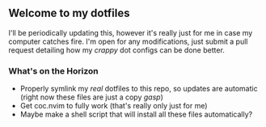 ## Welcome to my dotfiles

I'll be periodically updating this, however it's really just for me in case my computer catches fire. I'm open for any modifications, just submit a pull request detailing how my *crappy* dot configs can be done better. 

### What's on the Horizon
* Properly symlink my *real* dotfiles to this repo, so updates are automatic (right now these files are just a copy *gasp*)
* Get coc.nvim to fully work (that's really only just for me)
* Maybe make a shell script that will install all these files automatically?
